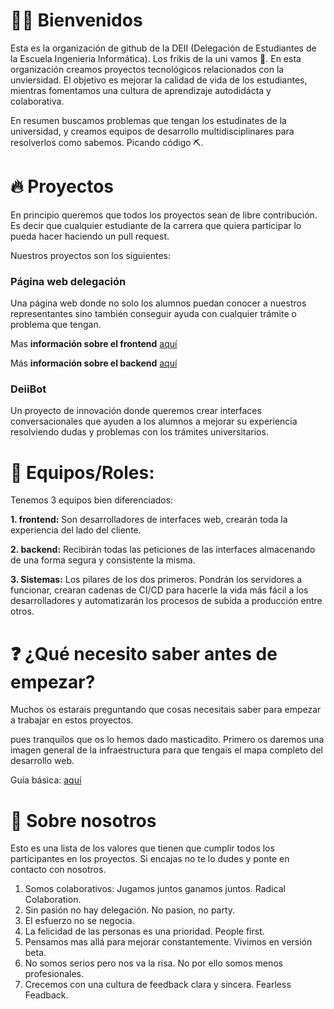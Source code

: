 # 🙋‍♀️ Bienvenidos

Esta es la organización de github de la DEII (Delegación de Estudiantes de la Escuela Ingenieria Informática). Los frikis de la uni vamos 🥸.
En esta organización creamos proyectos tecnológicos relacionados con la unviersidad. El objetivo es mejorar la calidad de vida de los estudiantes, mientras fomentamos una cultura de aprendizaje autodidácta y colaborativa.

En resumen buscamos problemas que tengan los estudinates de la universidad, y creamos equipos de desarrollo multidisciplinares para 
resolverlos como sabemos. Picando código ⛏.


# 🔥 Proyectos 

En principio queremos que todos los proyectos sean de libre contribución. Es decir que cualquier estudiante de la carrera que quiera participar
lo pueda hacer haciendo un pull request.

Nuestros proyectos son los siguientes:

### Página web delegación

Una página web donde no solo los alumnos puedan conocer a nuestros representantes sino también conseguir ayuda con cualquier trámite o problema que tengan.

Mas **información sobre el frontend** [aquí](https://github.com/deii-ulpgc-tecnologia/pagina-web-frontend)

Más **información sobre el backend** [aquí](https://github.com/deii-ulpgc-tecnologia/pagina-web-backend)


### DeiiBot

Un proyecto de innovación donde queremos crear interfaces conversacionales que ayuden a los alumnos a mejorar su experiencia resolviendo dudas y problemas con los trámites universitarios.

# 🤝 Equipos/Roles:

Tenemos 3 equipos bien diferenciados:

**1. frontend:** Son desarrolladores de interfaces web, crearán toda la experiencia del lado del cliente.

**2. backend:** Recibirán todas las peticiones de las interfaces almacenando de una forma segura y consistente la misma.

**3. Sistemas:** Los pilares de los dos primeros. Pondrán los servidores a funcionar, crearan cadenas de CI/CD para hacerle la vida más fácil a los desarrolladores y automatizarán los procesos de subida a producción entre otros.



# ❓ ¿Qué necesito saber antes de empezar?

Muchos os estarais preguntando que cosas necesitais saber para empezar a trabajar en estos proyectos.

pues tranquilos que os lo hemos dado masticadito. Primero os daremos una imagen general de la infraestructura para que tengais el mapa completo del desarrollo web.

Guía básica: [aquí](https://github.com/deii-ulpgc-tecnologia/.github)

# 🙆 Sobre nosotros

Esto es una lista de los valores que tienen que cumplir todos los participantes en los proyectos. Si encajas no te lo dudes y ponte en contacto con nosotros.

1. Somos colaborativos: Jugamos juntos ganamos juntos. Radical Colaboration.
2. Sin pasión no hay delegación. No pasion, no party.
3. El esfuerzo no se negocia.
4. La felicidad de las personas es una prioridad. People first.
5. Pensamos mas allá para mejorar constantemente. Vivimos en versión beta.
6. No somos serios pero nos va la risa. No por ello somos menos profesionales.
7. Crecemos con una cultura de feedback clara y sincera. Fearless Feadback.


